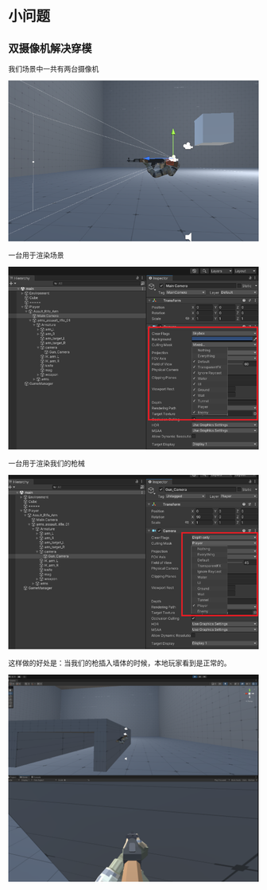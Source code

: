 # 小问题



## 双摄像机解决穿模



我们场景中一共有两台摄像机

![image-20240824161606458](MyFps.assets/image-20240824161606458.png) 



一台用于渲染场景

![image-20240824161712340](MyFps.assets/image-20240824161712340.png) 



一台用于渲染我们的枪械

![image-20240824161627989](MyFps.assets/image-20240824161627989.png) 



这样做的好处是：当我们的枪插入墙体的时候，本地玩家看到是正常的。

![image-20240824162453576](MyFps.assets/image-20240824162453576.png)